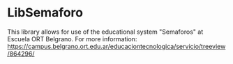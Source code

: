 # LibSemaforo
 
This library allows for use of the educational system "Semaforos" at Escuela ORT Belgrano. For more information: https://campus.belgrano.ort.edu.ar/educaciontecnologica/servicio/treeview/864296/
